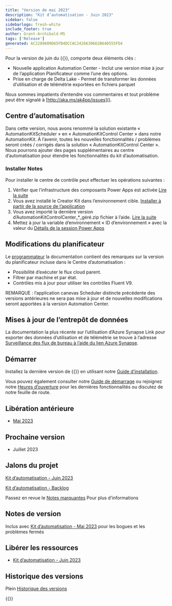 ```yaml
---
title: "Version de mai 2023"
description: "Kit d’automatisation - Juin 2023"
sidebar: false
sidebarlogo: fresh-white
include_footer: true
author: Grant-Archibald-MS
tags: ['Release']
generated: AC2289609D65FB4DCCAC2426630662B64D555FD4
---
```


Pour la version de juin du {{<product-name>}}, comporte deux éléments clés :

- Nouvelle application Automation Center - Inclut une version mise à jour de l’application Planificateur comme l’une des options.
- Prise en charge de Delta Lake - Permet de transformer les données d’utilisation et de télémétrie exportées en fichiers parquet

Nous sommes impatients d’entendre vos commentaires et tout problème peut être signalé à [http://aka.ms/ak4pp/issues]().

## Centre d’automatisation

Dans cette version, nous avons renommé la solution existante « AutomationKitScheduler » en « AutomationKitControl Center » dans notre AutomationKit. À l’avenir, toutes les nouvelles fonctionnalités / problèmes seront créés / corrigés dans la solution « AutomationKitControl Center ». Nous pourrons ajouter des pages supplémentaires au centre d’automatisation pour étendre les fonctionnalités du kit d’automatisation.

### Installer Notes

Pour installer le centre de contrôle peut effectuer les opérations suivantes :

1. Vérifier que l’infrastructure des composants Power Apps est activée <a href="https://learn.microsoft.com/power-apps/developer/component-framework/component-framework-for-canvas-apps#enable-the-power-apps-component-framework-feature" target="_blank">Lire la suite</a>
2. Vous avez installé le Creator Kit dans l’environnement cible. <a href="https://appsource.microsoft.com/product/dynamics-365/microsoftpowercatarch.creatorkit1" target="_blank">Installer à partir de la source de l’application</a>
3. Vous avez importé la dernière version d’AutomationKitControlCenter_*_géré.zip fichier à l’aide. <a href='https://learn.microsoft.com/power-apps/maker/data-platform/import-update-export-solutions' target="_blank">Lire la suite</a>
4. Mettez à jour la variable d’environnement « ID d’environnement » avec la valeur du [Détails de la session Power Apps](https://learn.microsoft.com/power-apps/maker/canvas-apps/get-sessionid)

## Modifications du planificateur

Le [programmateur](/fr/features/scheduler) la documentation contient des remarques sur la version du planificateur incluse dans le Centre d’automatisation :

- Possibilité d’exécuter le flux cloud parent.
- Filtrer par machine et par état.
- Contrôles mis à jour pour utiliser les contrôles Fluent V9.

REMARQUE : l’application canevas Scheduler distincte précédente des versions antérieures ne sera pas mise à jour et de nouvelles modifications seront apportées à la version Automation Center.

## Mises à jour de l’entrepôt de données

La documentation la plus récente sur l’utilisation d’Azure Synapse Link pour exporter des données d’utilisation et de télémétrie se trouve à l’adresse [Surveillance des flux de bureau à l’aide du lien Azure Synapse](https://github.com/microsoft/powercat-automation-kit/tree/main/AutomationKit_Flow_BYODL).

## Démarrer

Installez la dernière version de {{<product-name>}} en utilisant notre [Guide d’installation](/fr/get-started/install).

Vous pouvez également consulter notre [Guide de démarrage](/fr/get-started) ou rejoignez notre [Heures d’ouverture](/fr/office-hours) pour les dernières fonctionnalités ou discutez de notre feuille de route.

## Libération antérieure

- [Mai 2023](/fr/releases/may-2023)

## Prochaine version

- Juillet 2023

## Jalons du projet

[Kit d’automatisation - Juin 2023](https://github.com/orgs/microsoft/projects/486/views/13)

[Kit d’automatisation - Backlog](https://github.com/orgs/microsoft/projects/486/views/1)

Passez en revue le [Notes marquantes](/fr/releases/milestones) Pour plus d’informations

## Notes de version

Inclus avec [Kit d’automatisation - Mai 2023](https://github.com/microsoft/powercat-automation-kit/releases/tag/AutomationKit-May2023) pour les bogues et les problèmes fermés

## Libérer les ressources

- [Kit d’automatisation - Juin 2023](https://github.com/microsoft/powercat-automation-kit/releases/tag/AutomationKit-June2023)

## Historique des versions

Plein [Historique des versions](/fr/releases)

{{<questions name="/content/fr/releases/june-2023.json" completed="Merci de nous avoir fait part de vos commentaires" showNavigationButtons="false" locale="fr">}}
